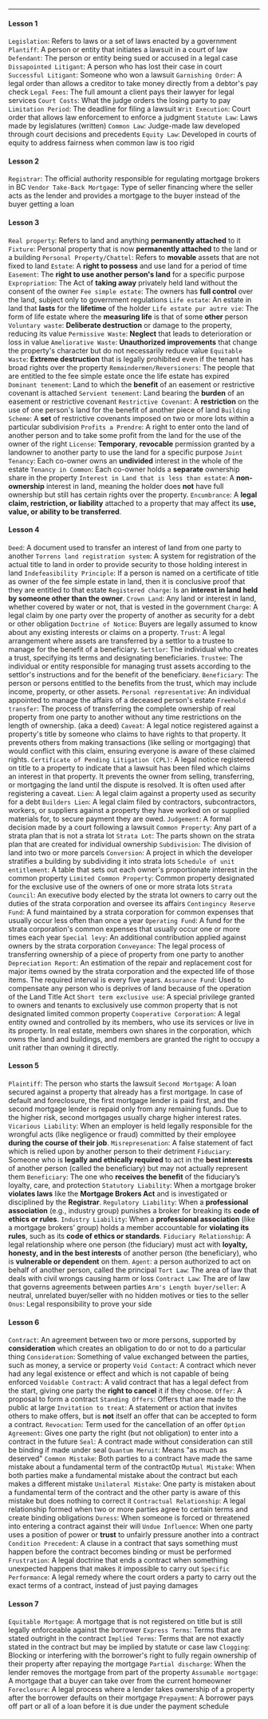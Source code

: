 ***
#### Lesson 1
`Legislation`: Refers to laws or a set of laws enacted by a government
`Plantiff`: A person or entity that initiates a lawsuit in a court of law
`Defendant`: The person or entity being sued or accused in a legal case
`Dissapointed Litigant`: A person who has lost their case in court
`Successful Litigant`: Someone who won a lawsuit
`Garnishing Order`: A legal order than allows a creditor to take money directly from a debtor's pay check
`Legal Fees`: The full amount a client pays their lawyer for legal services
`Court Costs`: What the judge orders the losing party to pay
`Limitation Period`: The deadline for filing a lawsuit
`Writ Execution`: Court order that allows law enforcement to enforce a judgment
`Statute Law`: Laws made by legislatures (written)
`Common Law`: Judge-made law developed through court decisions and precedents
`Equity Law`: Developed in courts of equity to address fairness when common law is too rigid
#### Lesson 2
`Registrar`: The official authority responsible for regulating mortgage brokers in BC
`Vendor Take-Back Mortgage`: Type of seller financing where the seller acts as the lender and provides a mortgage to the buyer instead of  the buyer getting a loan

#### Lesson 3
`Real property`: Refers to land and anything **permanently attached** to it
`Fixture`: Personal property that is now **permanently attached** to the land or a building
`Personal Property/Chattel`: Refers to **movable** assets that are not fixed to land
`Estate`: A **right to possess** and use land for a period of time
`Easement`: The **right to use another person's land** for a specific purpose
`Expropriation`: The Act of **taking away** privately held land without the consent of the owner
`Fee simple estate`: The owners has **full control** over the land, subject only to government regulations
`Life estate`: An estate in land that **lasts** for the **lifetime** of the holder
`Life estate pur autre vie`: The form of life estate where the **measuring life** is that of some **other** person
`Voluntary waste`: **Deliberate destruction** or damage to the property, reducing its value
`Permissive Waste`: **Neglect** that leads to deterioration or loss in value
`Ameliorative Waste`: **Unauthorized improvements** that change the property's character but do not necessarily reduce value
`Equitable Waste`: **Extreme destruction** that is legally prohibited even if the tenant has broad rights over the property
`Remaindermen/Reversioners`: The people that are entitled to the fee simple estate once the life estate has expired
`Dominant tenement`: Land to which the **benefit** of an easement or restrictive covenant is attached
`Servient tenement`: Land bearing the **burden** of an easement or restrictive covenant
`Restrictive Covenant`: A **restriction** on the use of one person's land for the benefit of another piece of land
`Building Scheme`: A **set** of restrictive covenants imposed on two or more lots within a particular subdivision
`Profits a Prendre`: A right to enter onto the land of another person and to take some profit from the land for the use of the owner of the right
`License`: **Temporary**, **revocable** permission granted by a landowner to another party to use the land for a specific purpose
`Joint Tenancy`: Each co-owner owns an **undivided** interest in the whole of the estate
`Tenancy in Common`: Each co-owner holds a **separate** ownership share in the property
`Interest in Land that is less than estate`: A **non-ownership** interest in land, meaning the holder does **not** have full ownership but still has certain rights over the property.
`Encumbrance`: A **legal claim, restriction, or liability** attached to a property that may affect its **use, value, or ability to be transferred**.

#### Lesson 4
`Deed`: A document used to transfer an interest of land from one party to another
`Torrens land registration system`: A system for registration of the actual title to land in order to provide security to those holding interest in land
`Indefeasibility Principle`: If a person is named on a certificate of title as owner of the fee simple estate in land, then it is conclusive proof that they are entitled to that estate
`Registered charge`: Is an **interest in land held by someone other than the owner**. 
`Crown Land`: Any land or interest in land, whether covered by water or not, that is vested in the government
`Charge`: A legal claim by one party over the property of another as security for a debt or other obligation
`Doctrine of Notice`: Buyers are legally assumed to know about any existing interests or claims on a property.
`Trust`: A legal arrangement where assets are transferred by a settlor to a trustee to manage for the benefit of a beneficiary.
`Settlor`: The individual who creates a trust, specifying its terms and designating beneficiaries.
`Trustee`: The individual or entity responsible for managing trust assets according to the settlor's instructions and for the benefit of the beneficiary.
`Beneficiary`: The person or persons entitled to the benefits from the trust, which may include income, property, or other assets.
`Personal representative`: An individual appointed to manage the affairs of a deceased person's estate
`Freehold transfer`: The process of transferring the complete ownership of real property from one party to another without any time restrictions on the length of ownership. (aka a deed)
`Caveat`: A legal notice registered against a property's title by someone who claims to have rights to that property. It prevents others from making transactions (like selling or mortgaging) that would conflict with this claim, ensuring everyone is aware of these claimed rights.
`Certificate of Pending Litigation (CPL)`: A legal notice registered on title to a property to indicate that a lawsuit has been filed which claims an interest in that property. It prevents the owner from selling, transferring, or mortgaging the land until the dispute is resolved. It is often used after registering a caveat.
`Lien`: A legal claim against a property used as security for a debt
`Builders Lien`: A legal claim filed by contractors, subcontractors, workers, or suppliers against a property they have worked on or supplied materials for, to secure payment they are owed.
`Judgement`: A formal decision made by a court following a lawsuit
`Common Property`: Any part of a strata plan that is not a strata lot
`Strata Lot`: The parts shown on the strata plan that are created for individual ownership
`Subdivision`: The division of land into two or more parcels
`Conversion`: A project in which the developer stratifies a building by subdividing it into strata lots
`Schedule of unit entitlement`: A table that sets out each owner's proportionate interest in the common property
`Limited Common Property`: Common property designated for the exclusive use of the owners of one or more strata lots
`Strata Council`: An executive body elected by the strata lot owners to carry out the duties of the strata corporation and oversee its affairs
`Contingincy Reserve Fund`: A fund maintained by a strata corporation for common expenses that usually occur less often than once a year
`Operating Fund`: A fund for the strata corporation's common expenses that usually occur one or more times each year
`Special levy`: An additional contribution applied against owners by the strata corporation
`Conveyance`: The legal process of transferring ownership of a piece of property from one party to another
`Depreciation Report`: An estimation of the repair and replacement cost for major items owned by the strata corporation and the expected life of those items. The required interval is every five years.
`Assurance Fund`: Used to compensate any person who is deprives of land because of the operation of the Land Title Act
`Short term exclusive use`: A special privilege granted to owners and tenants to exclusively use common property that is not designated limited common property
`Cooperative Corporation`: A legal entity owned and controlled by its members, who use its services or live in its property. In real estate, members own shares in the corporation, which owns the land and buildings, and members are granted the right to occupy a unit rather than owning it directly.

#### Lesson 5
`Plaintiff`: The person who starts the lawsuit
`Second Mortgage`: A loan secured against a property that already has a first mortgage. In case of default and foreclosure, the first mortgage lender is paid first, and the second mortgage lender is repaid only from any remaining funds. Due to the higher risk, second mortgages usually charge higher interest rates.
`Vicarious Liability`: When an employer is held legally responsible for the wrongful acts (like negligence or fraud) committed by their employee **during the course of their job**.
`Misrepresenation`: A false statement of fact which is relied upon by another person to their detriment
`Fiduciary`: Someone who is **legally and ethically required** to act in the **best interests** of another person (called the beneficiary) but may not actually represent them
`Beneficiary`: The one who **receives the benefit** of the fiduciary’s loyalty, care, and protection
`Statutory Liability`: When a mortgage broker **violates laws** like the **Mortgage Brokers Act** and is investigated or disciplined by the **Registrar**.
`Regulatory Liability`: When a **professional association** (e.g., industry group) punishes a broker for breaking its **code of ethics or rules**.
`Industry Liability`: When a **professional association** (like a mortgage brokers’ group) holds a member accountable for **violating its rules**, such as its **code of ethics or standards**.
`Fiduciary Relationship`: A legal relationship where one person (the fiduciary) must act with **loyalty, honesty, and in the best interests** of another person (the beneficiary), who is **vulnerable or dependent** on them.
`Agent`: a person authorized to act on behalf of another person, called the principal
`Tort Law`: The area of law that deals with civil wrongs causing harm or loss
`Contract Law`: The are of law that governs agreements between parties
`Arm's Length buyer/seller`: A neutral, unrelated buyer/seller with no hidden motives or ties to the seller
`Onus`: Legal responsibility to prove your side

#### Lesson 6
`Contract`: An agreement between two or more persons, supported by **consideration** which creates an obligation to do or not to do a particular thing
`Consideration`: Something of value exchanged between the parties, such as money, a service or property
`Void Contact`: A contract which never had any legal existence or effect and which is not capable of being enforced
`Voidable Contract`: A valid contract that has a legal defect from the start, giving one party the **right to cancel** it if they choose.
`Offer`: A proposal to form a contract
`Standing Offers`: Offers that are made to the public at large
`Invitation to treat`: A statement or action that invites others to make offers, but is **not** itself an offer that can be accepted to form a contract.
`Revocation`: Term used for the cancellation of an offer
`Option Agreement`: Gives one party the right (but not obligation) to enter into a contract in the future
`Seal`: A contract made without consideration can still be binding if made under seal
`Quantum Meruit`: Means "as much as deserved"
`Common Mistake`: Both parties to a contract have made the same mistake about a fundamental term of the contract0p
`Mutual Mistake`: When both parties make a fundamental mistake about the contract but each makes a different mistake
`Unilateral Mistake`: One party is mistaken about a fundamental term of the contract and the other party is aware of this mistake but does nothing to correct it
`Contractual Relationship`: A legal relationship formed when two or more parties agree to certain terms and create binding obligations
`Duress`: When someone is forced or threatened into entering a contract against their will
`Undue Influence`: When one party uses a position of power or **trust** to unfairly pressure another into a contract
`Condition Precedent`: A clause in a contract that says something must happen before the contract becomes binding or must be performed
`Frustration`: A legal doctrine that ends a contract when something unexpected happens that makes it impossible to carry out
`Specific Performance`: A legal remedy where the court orders a party to carry out the exact terms of a contract, instead of just paying damages

#### Lesson 7
`Equitable Mortgage`: A mortgage that is not registered on title but is still legally enforceable against the borrower
`Express Terms`: Terms that are stated outright in the contract
`Implied Terms`: Terms that are not exactly stated in the contract but may be implied by statute or case law
`Clogging`: Blocking or interfering with the borrower's right to fully regain ownership of their property after repaying the mortgage
`Partial discharge`: When the lender removes the mortgage from part of the property
`Assumable mortgage`: A mortgage that a buyer can take over from the current homeowner
`Foreclosure`: A legal process where a lender takes ownership of a property after the borrower defaults on their mortgage
`Prepayment`: A borrower pays off part or all of a loan before it is due under the payment schedule
